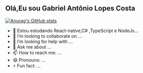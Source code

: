 

## Olá,Eu sou Gabriel Antônio Lopes Costa

[![Anurag's GitHub stats](https://github-readme-stats.vercel.app/apiGabrielll-sys=anuraghazra)](https://github.com/anuraghazra/github-readme-stats)

- 🌱 Estou estudando React-native,C# ,TypeScript e NodeJs...
- 👯 I’m looking to collaborate on ...
- 🤔 I’m looking for help with ...
- 💬 Ask me about ...
- 📫 How to reach me: ...
- 😄 Pronouns: ...
- ⚡ Fun fact: ...
